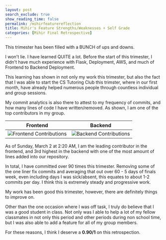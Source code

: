 ```yaml
---
layout: post 
search_exclude: true
show_reading_time: false
permalink: /mihirfeaturereflection
title: Mihir's Feature Strengths/Weaknesses + Self Grade
categories: [Mihir Final Retrospective]
---
```


This trimester has been filled with a BUNCH of ups and downs. 

I won't lie. I have learned QUITE a lot. Before the start of this trimester, I didn't have much experience with Flask, Deployment, AWS, and much of Frontend to Backend Deployment. 

This learning has shown in not only my work this trimester, but also the fact that I was able to start the CS Tutoring Club this trimster, where in our first month, have already helped numerous people through countless individual and group sessions.

My commit analytics is also there to attest to my frequency of commits, and how many lines of code I have written/removed. As shown, I am one of the top contributors in my group.

| **Frontend**  | **Backend** |
|------------------------|----------------------|
| ![Frontend Contributions]({{site.baseurl}}/images/mihir/frontend.png)                   |   ![Backend Contributions]({{site.baseurl}}/images/mihir/backend.png)       |

As of Sunday, March 2 at 2:20 AM, I am the leading contributor in the frontend, and 3rd highest in the backend with one of the most amount of lines added into our repository.

In total, I have committed over 90 times this trimester. Removing some of the one liner fix commits and averaging that out over 60 - 5 days of finals week, even including days I was sick/absent, this equates to about 1-2 commits per day. I think this is extremely steady and progressive work.

My work has been good this trimester, however, there are definitely things to improve on.

Other than the one occasion where I was off task, I truly do believe that I was a good student in class. Not only was I able to help a lot of my fellow classmates in not only this period and other periods during non school time, but I was also able to add a feature for all of my group members.

For these reasons, I think I deserve a **0.90/1** on this retrospection.